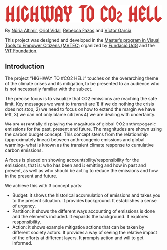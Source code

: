 ![title](/public/favicon_ACDC.svg "Highway to CO2 hell in ACDC inspired font")

By [Núria Altimir](https://twitter.com/naltimir), [Oriol Vidal](https://www.linkedin.com/in/oriol-vidal-porta/), [Rebecca Pazos](https://www.linkedin.com/in/rebeccapazos/) and [Víctor Garcia](https://www.linkedin.com/in/v%C3%ADctor-garcia-dom%C3%ADnguez-9083571a3/)

This project was designed and developed in the [Master’s program in Visual Tools to Empower Citizens (MVTEC)](http://www.mastervisualtoolsudg.com/) organized by [Fundació UdG](https://www.fundacioudg.org/) and the [ViT Foundation](https://www.fundaciovit.org/).

## Introduction 
The project “HIGHWAY TO #CO2 HELL”  touches on the overarching theme of the climate crises and its mitigation,  to be presented to an audience who is not necessarily familiar with the subject.  

The precise focus is to visualize that CO2 emissions are reaching the safe limit. Key messages we want to transmit  are 1) if we do nothing the crisis does not stop, 2) we need to focus on how to extend the margin we have left, 3) we can not only blame citizens 4) we are dealing with uncertainty.  

We are essentially displaying the magnitude of global CO2 anthropogenic emissions for the past, present and future. The magnitudes are shown using the carbon budget concept. This concept stems from  the relationship (approximately linear)  between anthropogenic emissions and global warming- what is known as the transient climate response to cumulative carbon emissions.  

A focus is placed on showing accountability/responsibility  for the emissions, that is: who has been and is emitting and how in past and present,  as well as who should be acting to reduce the emissions and how in the present and future.  

We achieve this with 3 concept parts:
- Budget: it shows the historical accumulation of emissions and  takes you to the present situation. It provides background. It establishes a sense of urgency.
- Partition: it  shows the different ways accounting  of emissions is done and the elements included. It expands the background. It explores responsibility.
- Action: it shows example mitigation actions that can be taken by different society actors. It provides a way of seeing the relative impact of the efforts at different layers. It prompts action and will to get informed. 
